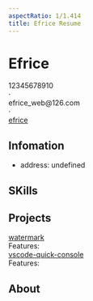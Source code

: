 ```yaml
---
aspectRatio: 1/1.414
title: Efrice Resume
---
```


<div class="hack text-left">

<div class="text-center">
  <h1 class="font-bold text-4xl">Efrice</h1>
  <div class="mt-2">
    <div class="inline-flex items-center">
      <span class="pr-1"><carbon-phone/></span>
      <span>12345678910</span>
    </div>
    <span class="mx-2">·</span>
    <div class="inline-flex items-center">
      <span class="pr-1"><carbon-email /></span>
      <span>efrice_web@126.com</span>
    </div>
    <span class="mx-2">·</span>
    <div class="inline-flex items-center">
      <span class="pr-1"><tabler-brand-github /></span>
      <a href="https://github.com/efrice" target="_blank">efrice</a>
    </div>
  </div>
</div>

<div class="mt-6 info">
  <h2 class="text-l mb-2 font-bold">Infomation</h2>
  <ul>
    <li><span class="pr-1"><carbon-home /></span>address: undefined</li>
  </ul>
</div>

<WorkExperience :experiences="[
{time:['2018.02','Now'], company: 'xxx company', role: 'Front-end'}]"
/>

<h2 class="text-l mt-5 mb-2 font-bold">SKills</h2>
<List listStyleType="none" :list="[
  `- Experience with HTML, CSS and JS/TS.`,
  `- Experience in Vue UI framework.`,
  `- Experience writing unit tests and testable code.`]" />

<h2 class="text-l mt-5 mb-2 font-bold">Projects</h2>

<div class="mt-5">
  <div class="font-bold text-2xl mb-2">
      <span class="pr-2"><tabler-brand-github /></span>
      <a href="https://github.com/Efrice/watermark" target="_blank">watermark</a>
  </div>
  <ItemKeyValue itemValue="Add watermark to image/pdf, or compression."/>
  <div class="mb-1">
    <span class="text-l mt-5 mb-2 font-bold">Features: </span>
    <List :list="[
    `No sever, so safe.`,
    `Save the config for next use or not.`,
    `Add any number of watermarks you like by row and col.`,
    `Set the watermark anywhere you want by startX, startY and offsetX, offsetY.`,
    `Change image width and height, also can compress if you need.`]" />
  </div>
</div>

<div class="mt-5">
  <div class="font-bold text-2xl mb-2">
      <span class="pr-2"><tabler-brand-github /></span>
      <a href="https://github.com/Efrice/vscode-quick-console" target="_blank">vscode-quick-console</a>
  </div>
  <ItemKeyValue itemValue="Add watermark to image/pdf, or compression."/>
  <div class="mb-1">
    <span class="text-l mt-5 mb-2 font-bold">Features: </span>
    <List :list="[
    `It's can be use anywhere.`,
    `Single variable without selection.`,
    `Multiple params of function with selection.`,
    `Multiple continuous variables like deconstruct assignment with selection.`,
    `Clear console.logs in the active file.`]" />
  </div>
</div>

<div class="mt-6">
  <h2 class="text-2xl mb-2 font-bold">About</h2>
  <List listStyleType="none" :list="[
    `- I am an open-source enthusiast and maintainer.`,
    `- I love how collaboration and knowledge sharing happens through open-source.`,
    `- I am very happy to see what I do could eventually feedback to the community and industry.`]" />
</div>

</div>

